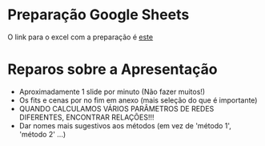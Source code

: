 # Preparação Google Sheets

O link para o excel com a preparação é [este](https://docs.google.com/spreadsheets/d/1xaAL8SwTP0xNv-02nBFOg7LKc0h6IEPslAKow6FCQGI/edit?usp=sharing)

 # Reparos sobre a Apresentação
 
 - Aproximadamente 1 slide por minuto (Não fazer muitos!)
 - Os fits e cenas por no fim em anexo  (mais seleção do que é importante)
 - QUANDO CALCULAMOS VÁRIOS PARÂMETROS DE REDES DIFERENTES, ENCONTRAR RELAÇÕES!!!
 - Dar nomes mais sugestivos aos métodos (em vez de 'método 1', 'método 2' ...)

